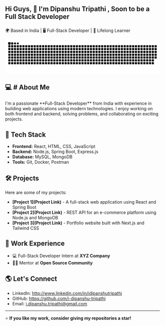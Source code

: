 <h2 align="left">Hi Guys, 👋 I'm Dipanshu Tripathi , Soon to be a Full Stack Developer</h2>

###

<p align="left">🌍 Based in India | 🖥️ Full-Stack Developer | 🌱 Lifelong Learner</p>

<picture align="center">
  <source media="(prefers-color-scheme: dark)" srcset="https://raw.githubusercontent.com/i-dipanshu-tripathi/i-dipanshu-tripathi/output/github-snake-dark.svg" />
  <source media="(prefers-color-scheme: light)" srcset="https://raw.githubusercontent.com/i-dipanshu-tripathi/i-dipanshu-tripathi/output/github-snake.svg" />
  <img alt="github-snake" src="https://raw.githubusercontent.com/i-dipanshu-tripathi/i-dipanshu-tripathi/output/github-snake.svg" />
</picture>


###


###

<h2 align="left">💻 # About Me</h2>

###

<p align="left">I'm a passionate **Full-Stack Developer** from India with experience in building web applications using modern technologies. I enjoy working on both frontend and backend, solving problems, and collaborating on exciting projects.</p>

###

## 🚀 Tech Stack  
- **Frontend:** React, HTML, CSS, JavaScript  
- **Backend:** Node.js, Spring Boot, Express.js  
- **Database:** MySQL, MongoDB  
- **Tools:** Git, Docker, Postman  


## 🛠️ Projects  
Here are some of my projects:  

- **[Project 1](Project Link)** - A full-stack web application using React and Spring Boot  
- **[Project 2](Project Link)** - REST API for an e-commerce platform using Node.js and MongoDB  
- **[Project 3](Project Link)** - Portfolio website built with Next.js and Tailwind CSS  

## 💼 Work Experience  
- 💻 Full-Stack Developer Intern at **XYZ Company**  
- 🧑‍🏫 Mentor at **Open Source Community**

  
## 🌎 Let's Connect  
- LinkedIn: http://www.linkedin.com/in/idipanshutripathi
- GitHub: https://github.com/i-dipanshu-tripathi 
- Email: i.dipanshu.tripathi@gmail.com

---
⭐ **If you like my work, consider giving my repositories a star!**  

